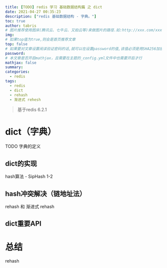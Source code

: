 ```yaml
title: [TODO] redis 学习 基础数据结构篇 之 dict
date: 2021-04-27 00:35:23
description: ["redis 基础数据结构 - 字典。"]
toc: true
author: tabris
# 图片推荐使用图床(腾讯云、七牛云、又拍云等)来做图片的路径.如:http://xxx.com/xxx.jpg
img:
# 如果top值为true,则会是首页推荐文章
top: false
# 如果要对文章设置阅读验证密码的话,就可以在设置password的值,该值必须是用SHA256加密后的密码,防止被他人识破
password:
# 本文章是否开启mathjax，且需要在主题的_config.yml文件中也需要开启才行
mathjax: false
summary:
categories:
  - redis
tags:
  - redis
  - dict
  - rehash
  - 渐进式 rehesh
```

> 基于redis 6.2.1

# dict（字典）

TODO 字典的定义

## dict的实现

hash算法  - SipHash 1-2

## hash冲突解决（链地址法）

rehash 和 渐进式 rehash

## dict重要API

# 总结

rehash
